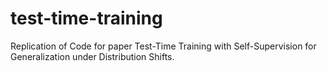 # test-time-training
Replication of Code for paper Test-Time Training with Self-Supervision for Generalization under Distribution Shifts.
